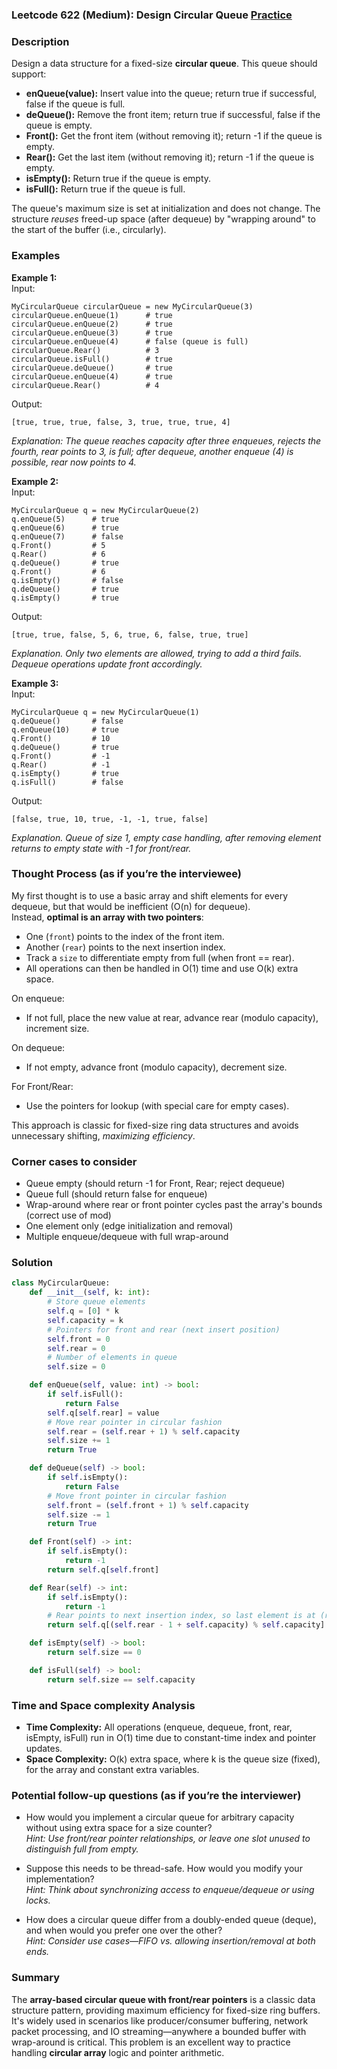 ### Leetcode 622 (Medium): Design Circular Queue [Practice](https://leetcode.com/problems/design-circular-queue)

### Description  
Design a data structure for a fixed-size **circular queue**. This queue should support:
- **enQueue(value):** Insert value into the queue; return true if successful, false if the queue is full.
- **deQueue():** Remove the front item; return true if successful, false if the queue is empty.
- **Front():** Get the front item (without removing it); return -1 if the queue is empty.
- **Rear():** Get the last item (without removing it); return -1 if the queue is empty.
- **isEmpty():** Return true if the queue is empty.
- **isFull():** Return true if the queue is full.

The queue's maximum size is set at initialization and does not change. The structure *reuses* freed-up space (after dequeue) by "wrapping around" to the start of the buffer (i.e., circularly).

### Examples  

**Example 1:**  
Input:  
```
MyCircularQueue circularQueue = new MyCircularQueue(3)
circularQueue.enQueue(1)      # true
circularQueue.enQueue(2)      # true
circularQueue.enQueue(3)      # true
circularQueue.enQueue(4)      # false (queue is full)
circularQueue.Rear()          # 3
circularQueue.isFull()        # true
circularQueue.deQueue()       # true
circularQueue.enQueue(4)      # true
circularQueue.Rear()          # 4
```
Output:  
```
[true, true, true, false, 3, true, true, true, 4]
```
*Explanation: The queue reaches capacity after three enqueues, rejects the fourth, rear points to 3, is full; after dequeue, another enqueue (4) is possible, rear now points to 4.*

**Example 2:**  
Input:  
```
MyCircularQueue q = new MyCircularQueue(2)
q.enQueue(5)      # true
q.enQueue(6)      # true
q.enQueue(7)      # false
q.Front()         # 5
q.Rear()          # 6
q.deQueue()       # true
q.Front()         # 6
q.isEmpty()       # false
q.deQueue()       # true
q.isEmpty()       # true
```
Output:  
```
[true, true, false, 5, 6, true, 6, false, true, true]
```
*Explanation. Only two elements are allowed, trying to add a third fails. Dequeue operations update front accordingly.*

**Example 3:**  
Input:  
```
MyCircularQueue q = new MyCircularQueue(1)
q.deQueue()       # false
q.enQueue(10)     # true
q.Front()         # 10
q.deQueue()       # true
q.Front()         # -1
q.Rear()          # -1
q.isEmpty()       # true
q.isFull()        # false
```
Output:  
```
[false, true, 10, true, -1, -1, true, false]
```
*Explanation. Queue of size 1, empty case handling, after removing element returns to empty state with -1 for front/rear.*

### Thought Process (as if you’re the interviewee)  
My first thought is to use a basic array and shift elements for every dequeue, but that would be inefficient (O(n) for dequeue).  
Instead, **optimal is an array with two pointers**:  
- One (`front`) points to the index of the front item.
- Another (`rear`) points to the next insertion index.
- Track a `size` to differentiate empty from full (when front == rear).
- All operations can then be handled in O(1) time and use O(k) extra space.

On enqueue:
- If not full, place the new value at rear, advance rear (modulo capacity), increment size.

On dequeue:
- If not empty, advance front (modulo capacity), decrement size.

For Front/Rear:
- Use the pointers for lookup (with special care for empty cases).

This approach is classic for fixed-size ring data structures and avoids unnecessary shifting, *maximizing efficiency*.

### Corner cases to consider  
- Queue empty (should return -1 for Front, Rear; reject dequeue)
- Queue full (should return false for enqueue)
- Wrap-around where rear or front pointer cycles past the array's bounds (correct use of mod)
- One element only (edge initialization and removal)
- Multiple enqueue/dequeue with full wrap-around

### Solution

```python
class MyCircularQueue:
    def __init__(self, k: int):
        # Store queue elements
        self.q = [0] * k
        self.capacity = k
        # Pointers for front and rear (next insert position)
        self.front = 0
        self.rear = 0
        # Number of elements in queue
        self.size = 0

    def enQueue(self, value: int) -> bool:
        if self.isFull():
            return False
        self.q[self.rear] = value
        # Move rear pointer in circular fashion
        self.rear = (self.rear + 1) % self.capacity
        self.size += 1
        return True

    def deQueue(self) -> bool:
        if self.isEmpty():
            return False
        # Move front pointer in circular fashion
        self.front = (self.front + 1) % self.capacity
        self.size -= 1
        return True

    def Front(self) -> int:
        if self.isEmpty():
            return -1
        return self.q[self.front]

    def Rear(self) -> int:
        if self.isEmpty():
            return -1
        # Rear points to next insertion index, so last element is at (rear - 1) % capacity
        return self.q[(self.rear - 1 + self.capacity) % self.capacity]

    def isEmpty(self) -> bool:
        return self.size == 0

    def isFull(self) -> bool:
        return self.size == self.capacity
```

### Time and Space complexity Analysis  

- **Time Complexity:** All operations (enqueue, dequeue, front, rear, isEmpty, isFull) run in O(1) time due to constant-time index and pointer updates.
- **Space Complexity:** O(k) extra space, where k is the queue size (fixed), for the array and constant extra variables.

### Potential follow-up questions (as if you’re the interviewer)  

- How would you implement a circular queue for arbitrary capacity without using extra space for a size counter?  
  *Hint: Use front/rear pointer relationships, or leave one slot unused to distinguish full from empty.*

- Suppose this needs to be thread-safe. How would you modify your implementation?  
  *Hint: Think about synchronizing access to enqueue/dequeue or using locks.*

- How does a circular queue differ from a doubly-ended queue (deque), and when would you prefer one over the other?  
  *Hint: Consider use cases—FIFO vs. allowing insertion/removal at both ends.*

### Summary
The **array-based circular queue with front/rear pointers** is a classic data structure pattern, providing maximum efficiency for fixed-size ring buffers. It's widely used in scenarios like producer/consumer buffering, network packet processing, and IO streaming—anywhere a bounded buffer with wrap-around is critical. This problem is an excellent way to practice handling **circular array** logic and pointer arithmetic.